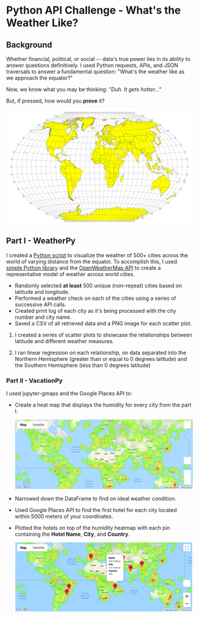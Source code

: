 # Python API Challenge - What's the Weather Like?

## Background

Whether financial, political, or social -- data's true power lies in its ability to answer questions definitively. I used Python requests, APIs, and JSON traversals to answer a fundamental question: "What's the weather like as we approach the equator?"

Now, we know what you may be thinking: _"Duh. It gets hotter..."_

But, if pressed, how would you **prove** it?

![Equator](Images/equatorsign.png)


## Part I - WeatherPy

I created a [Python script](starter_code/WeatherPy.ipynb) to visualize the weather of 500+ cities across the world of varying distance from the equator. To accomplish this, I used [simple Python library](https://pypi.python.org/pypi/citipy)  and the [OpenWeatherMap API](https://openweathermap.org/api) to create a representative model of weather across world cities.

* Randomly selected **at least** 500 unique (non-repeat) cities based on latitude and longitude.
* Performed a weather check on each of the cities using a series of successive API calls.
* Created print log of each city as it's being processed with the city number and city name.
* Saved a CSV of all retrieved data and a PNG image for each scatter plot.

1. I created a series of scatter plots to showcase the relationships between latitude and different weather measures.

2. I ran linear regression on each relationship, on data separated into the Northern Hemisphere (greater than or equal to 0 degrees latitude) and the Southern Hemisphere (less than 0 degrees latitude)

### Part II - VacationPy

I used jupyter-gmaps and the Google Places API to:

* Create a heat map that displays the humidity for every city from the part I.

  ![heatmap](Images/heatmap.png)

* Narrowed down the DataFrame to find on ideal weather condition. 

* Used Google Places API to find the first hotel for each city located within 5000 meters of your coordinates.

* Plotted the hotels on top of the humidity heatmap with each pin containing the **Hotel Name**, **City**, and **Country**.

  ![hotel map](Images/hotel_map.png)


